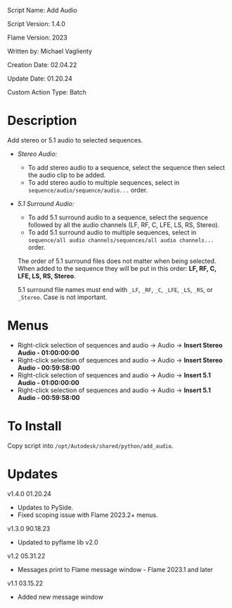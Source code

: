 Script Name: Add Audio

Script Version: 1.4.0

Flame Version: 2023

Written by: Michael Vaglienty

Creation Date: 02.04.22

Update Date: 01.20.24

Custom Action Type: Batch

# Description

Add stereo or 5.1 audio to selected sequences.

- *Stereo Audio:*
  - To add stereo audio to a sequence, select the sequence then select the audio clip to be added.
  - To add stereo audio to multiple sequences, select in `sequence/audio/sequence/audio...` order.

- *5.1 Surround Audio:*
  - To add 5.1 surround audio to a sequence, select the sequence followed by all the audio channels (LF, RF, C, LFE, LS, RS, Stereo).
  - To add 5.1 surround audio to multiple sequences, select in `sequence/all audio channels/sequences/all audio channels...` order.
  
  The order of 5.1 surround files does not matter when being selected. When added to the sequence they will be put in this order: **LF, RF, C, LFE, LS, RS, Stereo**.

  5.1 surround file names must end with `_LF`, `_RF`, `_C`, `_LFE`, `_LS`, `_RS`, or `_Stereo`. Case is not important.

# Menus

- Right-click selection of sequences and audio → Audio → **Insert Stereo Audio - 01:00:00:00**
- Right-click selection of sequences and audio → Audio → **Insert Stereo Audio - 00:59:58:00**
- Right-click selection of sequences and audio → Audio → **Insert 5.1 Audio - 01:00:00:00**
- Right-click selection of sequences and audio → Audio → **Insert 5.1 Audio - 00:59:58:00**

# To Install

Copy script into `/opt/Autodesk/shared/python/add_audio`.

# Updates

v1.4.0 01.20.24

- Updates to PySide.
- Fixed scoping issue with Flame 2023.2+ menus.

v1.3.0 90.18.23

- Updated to pyflame lib v2.0

v1.2 05.31.22

- Messages print to Flame message window - Flame 2023.1 and later

v1.1 03.15.22

- Added new message window
